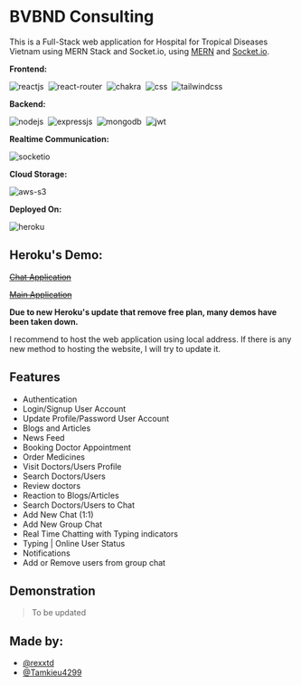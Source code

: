 # BVBND Consulting

This is a Full-Stack web application for Hospital for Tropical Diseases Vietnam using MERN Stack and Socket.io, using [MERN](https://www.mongodb.com/resources/languages/mern-stack-tutorial#:~:text=The%20MERN%20stack%20is%20a,presentation%20layer%2C%20Express%20and%20Node.) and [Socket.io](https://socket.io/docs/v4/).

**Frontend:**

![reactjs](https://img.shields.io/badge/React-20232A?style=for-the-badge&logo=react&logoColor=61DAFB)&nbsp;
![react-router](https://img.shields.io/badge/React_Router-CA4245?style=for-the-badge&logo=react-router&logoColor=white)&nbsp;
![chakra](https://img.shields.io/badge/Chakra--UI-319795?style=for-the-badge&logo=chakra-ui&logoColor=white)&nbsp;
![css](https://img.shields.io/badge/CSS3-1572B6?style=for-the-badge&logo=css3&logoColor=white)&nbsp;
![tailwindcss](https://img.shields.io/badge/Tailwind_CSS-38B2AC?style=for-the-badge&logo=tailwind-css&logoColor=white)

**Backend:**

![nodejs](https://img.shields.io/badge/Node.js-43853D?style=for-the-badge&logo=node.js&logoColor=white)&nbsp;
![expressjs](https://img.shields.io/badge/Express.js-000000?style=for-the-badge&logo=express&logoColor=white)&nbsp;
![mongodb](https://img.shields.io/badge/MongoDB-4EA94B?style=for-the-badge&logo=mongodb&logoColor=white)&nbsp;
![jwt](	https://img.shields.io/badge/JWT-000000?style=for-the-badge&logo=JSON%20web%20tokens&logoColor=white)&nbsp;

**Realtime Communication:**

![socketio](https://img.shields.io/badge/Socket.io-010101?&style=for-the-badge&logo=Socket.io&logoColor=white)

**Cloud Storage:**

![aws-s3](https://img.shields.io/badge/Amazon_AWS-FF9900?style=for-the-badge&logo=amazonaws&logoColor=white)

**Deployed On:**

![heroku](https://img.shields.io/badge/Heroku-430098?style=for-the-badge&logo=heroku&logoColor=white)

## Heroku's Demo: 
~~[Chat Application](https://bvbnd-messenger.herokuapp.com/)~~

~~[Main Application](https://bvbnd.herokuapp.com/)~~

<b>Due to new Heroku's update that remove free plan, many demos have been taken down.</b>

I recommend to host the web application using local address. If there is any new method to hosting the website, I will try to update it. 

## Features

- Authentication
- Login/Signup User Account
- Update Profile/Password User Account
- Blogs and Articles
- News Feed
- Booking Doctor Appointment
- Order Medicines
- Visit Doctors/Users Profile
- Search Doctors/Users
- Review doctors
- Reaction to Blogs/Articles
- Search Doctors/Users to Chat
- Add New Chat (1:1)
- Add New Group Chat
- Real Time Chatting with Typing indicators
- Typing | Online User Status
- Notifications
- Add or Remove users from group chat

## Demonstration
>To be updated

## Made by:
- [@rexxtd](https://github.com/rexxtd)
- [@Tamkieu4299](https://github.com/Tamkieu4299)